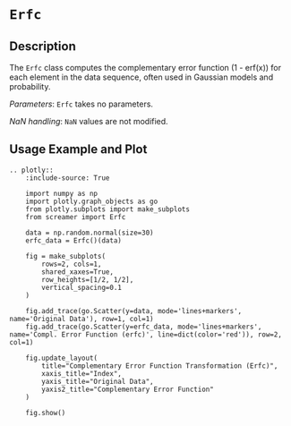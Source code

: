 # `Erfc`

## Description

The `Erfc` class computes the complementary error function (1 - erf(x)) for each element in the data sequence, often used in Gaussian models and probability.

*Parameters*: `Erfc` takes no parameters.

*NaN handling*: `NaN` values are not modified.

## Usage Example and Plot

```{eval-rst}
.. plotly::
    :include-source: True

    import numpy as np
    import plotly.graph_objects as go
    from plotly.subplots import make_subplots
    from screamer import Erfc

    data = np.random.normal(size=30)
    erfc_data = Erfc()(data)

    fig = make_subplots(
        rows=2, cols=1,
        shared_xaxes=True,
        row_heights=[1/2, 1/2],
        vertical_spacing=0.1
    )

    fig.add_trace(go.Scatter(y=data, mode='lines+markers', name='Original Data'), row=1, col=1)
    fig.add_trace(go.Scatter(y=erfc_data, mode='lines+markers', name='Compl. Error Function (erfc)', line=dict(color='red')), row=2, col=1)

    fig.update_layout(
        title="Complementary Error Function Transformation (Erfc)",
        xaxis_title="Index",
        yaxis_title="Original Data",
        yaxis2_title="Complementary Error Function"
    )

    fig.show()

```
